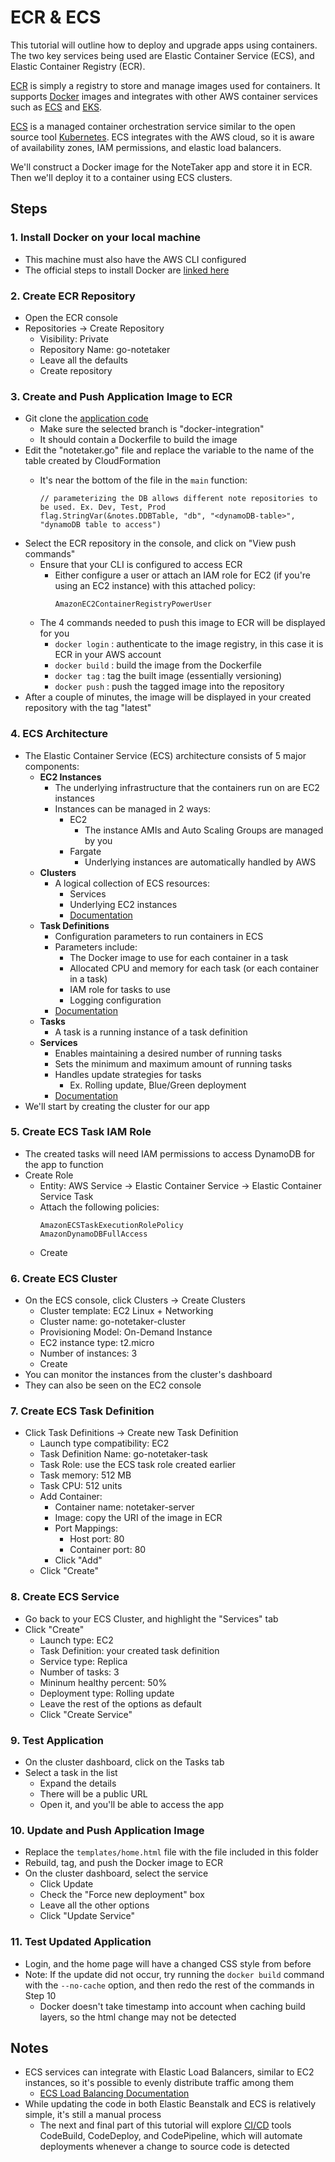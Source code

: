 # ECR & ECS
This tutorial will outline how to deploy and upgrade apps using containers. The two key services being used are Elastic Container Service (ECS), and Elastic Container Registry (ECR).

[ECR](https://docs.aws.amazon.com/AmazonECR/latest/userguide/what-is-ecr.html) is simply a registry to store and manage images used for containers. It supports [Docker](https://docs.docker.com/get-started/overview/) images and integrates with other AWS container services such as [ECS](https://docs.aws.amazon.com/AmazonECS/latest/developerguide/Welcome.html) and [EKS](https://docs.aws.amazon.com/eks/latest/userguide/what-is-eks.html).

[ECS](https://docs.aws.amazon.com/AmazonECS/latest/developerguide/Welcome.html) is a managed container orchestration service similar to the open source tool [Kubernetes](https://kubernetes.io/docs/concepts/overview/what-is-kubernetes/). ECS integrates with the AWS cloud, so it is aware of availability zones, IAM permissions, and elastic load balancers.

We'll construct a Docker image for the NoteTaker app and store it in ECR. Then we'll deploy it to a container using ECS clusters.

## Steps

### 1. Install Docker on your local machine
- This machine must also have the AWS CLI configured
- The official steps to install Docker are [linked here](https://docs.docker.com/get-docker/)

### 2. Create ECR Repository
- Open the ECR console
- Repositories -> Create Repository
  - Visibility: Private
  - Repository Name: go-notetaker
  - Leave all the defaults
  - Create repository

### 3. Create and Push Application Image to ECR
- Git clone the [application code](https://github.com/AJ2O/golang-notetaker/tree/elasticbeanstalk-integration)
  - Make sure the selected branch is "docker-integration"
  - It should contain a Dockerfile to build the image
- Edit the "notetaker.go" file and replace the variable <dynamoDB-table> to the name of the table created by CloudFormation
    - It's near the bottom of the file in the `main` function:
        ```
        // parameterizing the DB allows different note repositories to be used. Ex. Dev, Test, Prod
        flag.StringVar(&notes.DDBTable, "db", "<dynamoDB-table>", "dynamoDB table to access")
        ```
- Select the ECR repository in the console, and click on "View push commands"
  - Ensure that your CLI is configured to access ECR
    - Either configure a user or attach an IAM role for EC2 (if you're using an EC2 instance) with this attached policy:
        ```
        AmazonEC2ContainerRegistryPowerUser
        ```
  - The 4 commands needed to push this image to ECR will be displayed for you
    - `docker login` : authenticate to the image registry, in this case it is ECR in your AWS account
    - `docker build` : build the image from the Dockerfile
    - `docker tag` : tag the built image (essentially versioning) 
    - `docker push` : push the tagged image into the repository
- After a couple of minutes, the image will be displayed in your created repository with the tag "latest"

### 4. ECS Architecture
- The Elastic Container Service (ECS) architecture consists of 5 major components:
  - **EC2 Instances**
    - The underlying infrastructure that the containers run on are EC2 instances
    - Instances can be managed in 2 ways:
      - EC2
        - The instance AMIs and Auto Scaling Groups are managed by you
      - Fargate
        - Underlying instances are automatically handled by AWS
  - **Clusters**
    - A logical collection of ECS resources:
      - Services
      - Underlying EC2 instances
      - [Documentation](https://docs.aws.amazon.com/AmazonECS/latest/developerguide/clusters.html)
  - **Task Definitions**
    - Configuration parameters to run containers in ECS
    - Parameters include:
      - The Docker image to use for each container in a task
      - Allocated CPU and memory for each task (or each container in a task)
      - IAM role for tasks to use
      - Logging configuration
    - [Documentation](https://docs.aws.amazon.com/AmazonECS/latest/developerguide/task_definitions.html)
  - **Tasks**
    - A task is a running instance of a task definition
  - **Services**
    - Enables maintaining a desired number of running tasks
    - Sets the minimum and maximum amount of running tasks
    - Handles update strategies for tasks
      - Ex. Rolling update, Blue/Green deployment
    - [Documentation](https://docs.aws.amazon.com/AmazonECS/latest/developerguide/ecs_services.html)
- We'll start by creating the cluster for our app

### 5. Create ECS Task IAM Role
- The created tasks will need IAM permissions to access DynamoDB for the app to function
- Create Role
  - Entity: AWS Service -> Elastic Container Service -> Elastic Container Service Task
  - Attach the following policies:
    ```
    AmazonECSTaskExecutionRolePolicy
    AmazonDynamoDBFullAccess
    ```
  - Create

### 6. Create ECS Cluster
- On the ECS console, click Clusters -> Create Clusters
  - Cluster template: EC2 Linux + Networking
  - Cluster name: go-notetaker-cluster
  - Provisioning Model: On-Demand Instance
  - EC2 instance type: t2.micro
  - Number of instances: 3
  - Create
- You can monitor the instances from the cluster's dashboard
- They can also be seen on the EC2 console

### 7. Create ECS Task Definition
- Click Task Definitions -> Create new Task Definition
  - Launch type compatibility: EC2
  - Task Definition Name: go-notetaker-task
  - Task Role: use the ECS task role created earlier
  - Task memory: 512 MB
  - Task CPU: 512 units
  - Add Container:
    - Container name: notetaker-server
    - Image: copy the URI of the image in ECR
    - Port Mappings:
      - Host port: 80
      - Container port: 80
    - Click "Add"
  - Click "Create"

### 8. Create ECS Service
- Go back to your ECS Cluster, and highlight the "Services" tab
- Click "Create"
  - Launch type: EC2
  - Task Definition: your created task definition
  - Service type: Replica
  - Number of tasks: 3
  - Mininum healthy percent: 50%
  - Deployment type: Rolling update
  - Leave the rest of the options as default
  - Click "Create Service"

### 9. Test Application
- On the cluster dashboard, click on the Tasks tab
- Select a task in the list
  - Expand the details
  - There will be a public URL
  - Open it, and you'll be able to access the app

### 10. Update and Push Application Image
- Replace the `templates/home.html` file with the file included in this folder
- Rebuild, tag, and push the Docker image to ECR
- On the cluster dashboard, select the service
  - Click Update
  - Check the "Force new deployment" box
  - Leave all the other options
  - Click "Update Service"

### 11. Test Updated Application
- Login, and the home page will have a changed CSS style from before
- Note: If the update did not occur, try running the `docker build` command with the `--no-cache` option, and then redo the rest of the commands in Step 10
  - Docker doesn't take timestamp into account when caching build layers, so the html change may not be detected

## Notes
- ECS services can integrate with Elastic Load Balancers, similar to EC2 instances, so it's possible to evenly distribute traffic among them
  - [ECS Load Balancing Documentation](https://docs.aws.amazon.com/AmazonECS/latest/developerguide/service-load-balancing.html)
- While updating the code in both Elastic Beanstalk and ECS is relatively simple, it's still a manual process
  - The next and final part of this tutorial will explore [CI/CD](https://www.atlassian.com/continuous-delivery/principles/continuous-integration-vs-delivery-vs-deployment) tools CodeBuild, CodeDeploy, and CodePipeline, which will automate deployments whenever a change to source code is detected
